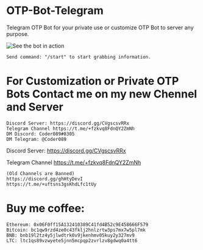 # OTP-Bot-Telegram
Telegram OTP Bot for your private use or customize OTP Bot to server any purpose.


![See the bot in action](https://user-images.githubusercontent.com/117955242/204097808-bce40b2c-f9ab-4671-8f1f-4f285d899926.png)


    Send command: "/start" to start grabbing information.


# For Customization or Private OTP Bots Contact me on my new Chennel and Server

    Discord Server: https://discord.gg/CVgscsvRRx
    Telegram Channel https://t.me/+fzkvq8FdnQY2ZmNh
    DM Discord: Coder089#8305
    DM Telegram: @Coder089
Discord Server:  https://discord.gg/CVgscsvRRx

Telegram Channel https://t.me/+fzkvq8FdnQY2ZmNh


    (Old Channels are Banned)
    https://discord.gg/ghHtyDevI
    https://t.me/+uftsns3gsKhdLfc1tUy


# Buy me coffee: 

    Ethereum: 0x06F0ff15A132410389C41fd4B52c9E458666F579
    Bitcoin: bc1qw9rzd4ze0c43fklj2hnlzrtw3ps7mx7w5pl7mk
    BNB: bnb19l2tz4y5jlwdtrk0v9jkenhmv05kuy2y327mv9
    LTC: ltc1qs89vzwyete5jnn5mcpqp2zvrlzv8gdwq0a4tt6
  
  
